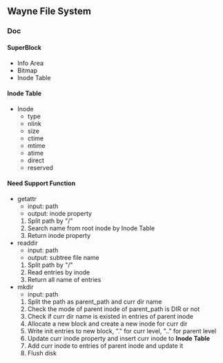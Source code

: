 ## Wayne File System

### Doc

#### SuperBlock
- Info Area
- Bitmap
- Inode Table


#### Inode Table
- Inode
  - type
  - nlink
  - size
  - ctime
  - mtime
  - atime
  - direct
  - reserved

#### Need Support Function
- getattr
  - input: path
  - output: inode property
  1. Split path by "/"
  2. Search name from root inode by Inode Table
  3. Return inode property
- readdir
  - input: path
  - output: subtree file name
  1. Split path by "/"
  2. Read entries by inode
  3. Return all name of entries
- mkdir
  - input: path
  1. Split the path as parent_path and curr dir name
  2. Check the mode of parent inode of parent_path is DIR or not
  3. Check if curr dir name is existed in entries of parent inode
  4. Allocate a new block and create a new inode for curr dir
  5. Write init entries to new block, "." for curr level, ".." for parent level
  6. Update curr inode property and insert curr inode to **Inode Table**
  7. Add curr inode to entries of parent inode and update it
  8. Flush disk

